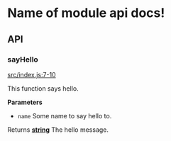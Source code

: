 # Name of module api docs!

## API

<!-- Generated by documentation.js. Update this documentation by updating the source code. -->

### sayHello

[src/index.js:7-10](https://github.com/KrimzenNinja/krimzen-ninja-module-template/blob/8ae288099b8421bf02221679c8ea3ec5e708fb86/src/index.js#L7-L10 "Source code on GitHub")

This function says hello.

**Parameters**

-   `name`  Some name to say hello to.

Returns **[string](https://developer.mozilla.org/en-US/docs/Web/JavaScript/Reference/Global_Objects/String)** The hello message.
